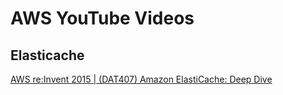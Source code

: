 # AWS YouTube Videos 

## Elasticache

[AWS re:Invent 2015 | (DAT407) Amazon ElastiCache: Deep Dive](https://youtu.be/4VfIINg9DYI)

